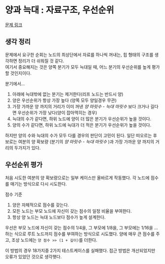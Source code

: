 # 양과 늑대 : 자료구조, 우선순위

[문제 링크](https://school.programmers.co.kr/learn/courses/30/lessons/92343)

## 생각 정리

문제에서 요구한 순회는 노드의 최상단에서 자료를 하나씩 꺼내는, 힙 형태의 구조를 생각하면 정리가 더 쉬워질 것 같다.  
여기서 중요해지는 것은 양쪽 분기가 모두 늑대일 때, 어느 분기의 우선순위를 높게 평가할 것인지이다.

분기에서...

1. 아래에 늑대밖에 없는 분기는 제거한다(리프 노드는 반드시 양)
1. 양은 우선순위가 항상 가장 높다 (양쪽 모두 양일경우 무관)
1. 가장 가까운 양 까지의 거리가 이미 꺼낸 _양 마릿수 - 늑대 마릿수_ 보다 크거나 길다면 우선순위가 가장 낮다(양이 잡아먹히는 경우)
1. 늑대의 수가 같다면, 하위 노드에 양이 더 많은 분기가 우선순위가 높을 것이다.
1. 양의 수가 같다면, 하위 노드에 늑대가 더 적은 분기가 우선순위가 높을 것이다.

하지만 양의 수와 늑대의 수가 모두 다를 경우의 판단이 고민이 된다. 일단 떠오르는 후보로는 여분의 양 확보량 (분기의 _양 마릿수 - 늑대 마릿수_ )과 가장 가까운 양 까지의 거리의 두가지가 있다.

## 우선순위 평가

처음 시도한 여분의 양 확보량으로는 일부 케이스만 올바르게 작동했다. 각 노드에 점수를 매기는 방식으로 다시 시도한다.

점수 기준

1. 양은 자체적으로 점수를 갖는다.
1. 모든 노드는 부모 노드에 자신이 갖는 점수의 일정 비율을 부여한다.
1. 항상 양 노드는 늑대 노드보다 점수가 높게 설계한다.

우선은 부모 노드에 자신이 갖는 점수의 1/4을, 그 부모에 1/8을, 그 부모에는 1/16을 ... 하는 식으로 루트 노드까지 점수를 부여하는 방식으로 시도했다. 양에 매우 큰 점수를 주고, 조상 노드에는 `양 점수 >> (1 + 깊이)`를 더한다.

이 방법의 경우 18가지중 2가지 테스트케이스를 실패했다. 접근 방법은 개선되었지만 오류가 있었던 것으로 생각햇다.
